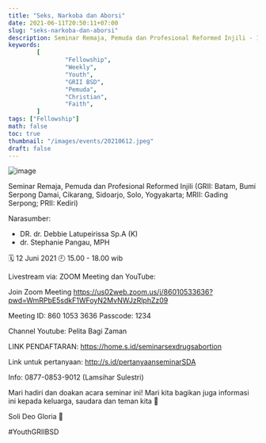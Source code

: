 ```yaml
---
title: "Seks, Narkoba dan Aborsi"
date: 2021-06-11T20:50:11+07:00
slug: "seks-narkoba-dan-aborsi"
description: Seminar Remaja, Pemuda dan Profesional Reformed Injili - 12 Juni 2021
keywords:
        [
                "Fellowship",
                "Weekly",
                "Youth",
                "GRII BSD",
                "Pemuda",
                "Christian",
                "Faith",
        ]
tags: ["Fellowship"]
math: false
toc: true
thumbnail: "/images/events/20210612.jpeg"
draft: false
---
```


![image](/images/events/20210612.jpeg)

Seminar Remaja, Pemuda dan Profesional Reformed Injili
(GRII: Batam, Bumi Serpong Damai, Cikarang, Sidoarjo, Solo, Yogyakarta;
MRII: Gading Serpong; 
PRII: Kediri)

Narasumber:
- DR. dr. Debbie Latupeirissa Sp.A (K)
- dr. Stephanie Pangau, MPH

🗓️ 12 Juni 2021
🕘 15.00 - 18.00 wib

Livestream via: ZOOM Meeting dan YouTube:

Join Zoom Meeting
https://us02web.zoom.us/j/86010533636?pwd=WmRPbE5sdkF1WFoyN2MvNWJzRlphZz09

Meeting ID: 860 1053 3636
Passcode: 1234

Channel Youtube: Pelita Bagi Zaman

LINK PENDAFTARAN:
https://home.s.id/seminarsexdrugsabortion

Link untuk pertanyaan:
http://s.id/pertanyaanseminarSDA

Info:
0877-0853-9012 (Lamsihar Sulestri)

Mari hadiri dan doakan acara seminar ini!
Mari kita bagikan juga informasi ini kepada keluarga, saudara dan teman kita 🙏

Soli Deo Gloria 🙏

#YouthGRIIBSD
